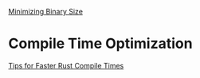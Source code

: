 [Minimizing Binary Size](https://github.com/johnthagen/min-sized-rust)

# Compile Time Optimization
[Tips for Faster Rust Compile Times](https://corrode.dev/blog/tips-for-faster-rust-compile-times/)
